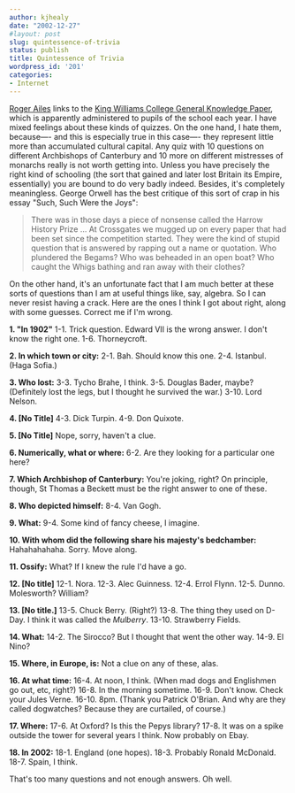 ```yaml
---
author: kjhealy
date: "2002-12-27"
#layout: post
slug: quintessence-of-trivia
status: publish
title: Quintessence of Trivia
wordpress_id: '201'
categories:
- Internet
---
```


[Roger Ailes](http://rogerailes.blogspot.com/2002_12_22_rogerailes_archive.html#86537489 "Roger Ailes, Over and Out") links to the [King Williams College General Knowledge Paper](http://www.kwc.sch.im/gkp_paper.html), which is apparently administered to pupils of the school each year. I have mixed feelings about these kinds of quizzes. On the one hand, I hate them, because—- and this is especially true in this case—- they represent little more than accumulated cultural capital. Any quiz with 10 questions on different Archbishops of Canterbury and 10 more on different mistresses of monarchs really is not worth getting into. Unless you have precisely the right kind of schooling (the sort that gained and later lost Britain its Empire, essentially) you are bound to do very badly indeed. Besides, it's completely meaningless. George Orwell has the best critique of this sort of crap in his essay "Such, Such Were the Joys":

> There was in those days a piece of nonsense called the Harrow History Prize … At Crossgates we mugged up on every paper that had been set since the competition started. They were the kind of stupid question that is answered by rapping out a name or quotation. Who plundered the Begams? Who was beheaded in an open boat? Who caught the Whigs bathing and ran away with their clothes?

On the other hand, it's an unfortunate fact that I am much better at these sorts of questions than I am at useful things like, say, algebra. So I can never resist having a crack. Here are the ones I think I got about right, along with some guesses. Correct me if I'm wrong.

**1. "In 1902"**
 1-1. Trick question. Edward VII is the wrong answer. I don't know the right one.
 1-6. Thorneycroft.

**2. In which town or city:**
 2-1. Bah. Should know this one.
 2-4. Istanbul. (Haga Sofia.)

**3. Who lost:**
 3-3. Tycho Brahe, I think.
 3-5. Douglas Bader, maybe? (Definitely lost the legs, but I thought he survived the war.)
 3-10. Lord Nelson.

**4. [No Title]**
 4-3. Dick Turpin.
 4-9. Don Quixote.

**5. [No Title]**
 Nope, sorry, haven't a clue.

**6. Numerically, what or where:**
 6-2. Are they looking for a particular one here?

**7. Which Archbishop of Canterbury:**
 You're joking, right? On principle, though, St Thomas a Beckett must be the right answer to one of these.

**8. Who depicted himself:**
 8-4. Van Gogh.

**9. What:**
 9-4. Some kind of fancy cheese, I imagine.

**10. With whom did the following share his majesty's bedchamber:**
 Hahahahahaha. Sorry. Move along.

**11. Ossify:**
 What? If I knew the rule I'd have a go.

**12. [No title]**
 12-1. Nora.
 12-3. Alec Guinness.
 12-4. Errol Flynn.
 12-5. Dunno. Molesworth? William?

**13. [No title.]**
 13-5. Chuck Berry. (Right?)
 13-8. The thing they used on D-Day. I think it was called the *Mulberry*.
 13-10. Strawberry Fields.

**14. What:**
 14-2. The Sirocco? But I thought that went the other way.
 14-9. El Nino?

**15. Where, in Europe, is:**
 Not a clue on any of these, alas.

**16. At what time:**
 16-4. At noon, I think. (When mad dogs and Englishmen go out, etc, right?)
 16-8. In the morning sometime.
 16-9. Don't know. Check your Jules Verne.
 16-10. 8pm. (Thank you Patrick O'Brian. And why are they called dogwatches? Because they are curtailed, of course.)

**17. Where:**
 17-6. At Oxford? Is this the Pepys library?
 17-8. It was on a spike outside the tower for several years I think. Now probably on Ebay.

**18. In 2002:**
 18-1. England (one hopes).
 18-3. Probably Ronald McDonald.
 18-7. Spain, I think.

That's too many questions and not enough answers. Oh well.
